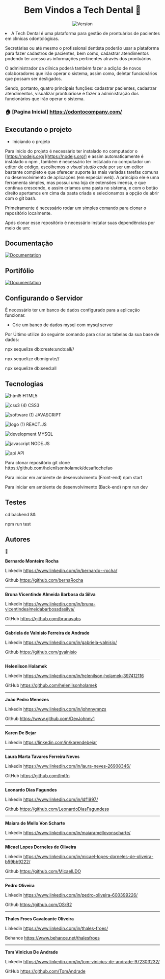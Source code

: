 <h1 align="center">Bem Vindos a Tech Dental 👋</h1>
<p align="center">
  <img alt="Version" src="https://img.shields.io/badge/version-1.0.0-blue.svg?cacheSeconds=2592000"/>
</p


-  A Tech Dental é uma plataforma para gestão de prontuários de pacientes em clínicas odontológicas.

Secretárias ou até mesmo o profissional dentista poderão usar a plataforma para fazer cadastros de pacientes, bem como, cadastrar atendimentos podendo ter acesso as informações pertinentes através dos prontuários.

O administrador da clínica poderá também fazer a adição de novos colaboradores que irão operar o sistema, assim como, deletar funcionários que possam ser desligados. 

Sendo, portanto, quatro principais funções: cadastrar pacientes, cadastrar atendimentos, visualizar prontuáriose e fazer a administração dos funcionários que irão operar o sistema.

### 🏠 [Pagina Inicial] https://odontocompany.com/

## Executando o projeto

-  Iniciando o projeto

Para início  do projeto é necessário ter instalado no computador o [https://nodejs.org/](https://nodejs.org/) e assim automaticamente é instalado o npm , também é necessário ter instalado no computador um editor de código, escolhemos o *visual studio code* por ser um editor bastante completo e que oferecer suporte às mais variadas tarefas comuns no desenvolvimento de aplicações (em especial web). A princípio ele é uma ferramenta simples, mas possui uma loja de extensões imensa, e que continua crescendo, e assim criamos uma pasta no sistema, e com o botão direito apertamos em cima da pasta criada e selecionamos a opção de abrir com o git bash.

Primeiramente é necessário rodar um simples comando para clonar o repositório localmente.

Após clonar esse repositório é necessário instalar suas dependências por meio de um:

## Documentação

<a href="https://documenter.getpostman.com/view/21580193/UzJLQH8w" target="_blank">
    <img alt="Documentation" src="https://img.shields.io/badge/documentation-yes-brightgreen.svg" src="https://documenter.getpostman.com/view/21580193/UzJLQH8w"/>
  </a>

## Portifólio

<a href="https://luck-split-271.notion.site/Tech-Dental-046a745b805a4404bf1f955afdcdfda8" target="_blank">
    <img alt="Documentation" src="https://img.shields.io/badge/documentation-yes-brightgreen.svg" src="https://documenter.getpostman.com/view/21580193/UzJLQH8w"/>
  </a>
  
## Configurando o Servidor

É necessário ter um banco de dados configurado para a aplicação funcionar.

- Crie um banco de dados mysql com mysql server

Por Último utilize do seguinte comando para criar as tabelas da sua base de dados: 

npx sequelize db:create:undo:all//

npx sequelize db:migrate//

npx sequelize db:seed:all

## Tecnologias

![html5](https://user-images.githubusercontent.com/102561398/178084968-81c1e3f3-e1de-4862-9402-c77d064238a5.png)
 HTML5

![css3 (4)](https://user-images.githubusercontent.com/102561398/178085155-f8cdc1fc-9f0c-4f47-856b-708c73bc072e.png)
CSS3


![software (1)](https://user-images.githubusercontent.com/102561398/178084981-ecde5b25-e2ff-43ff-9402-175ae019eb5e.png) JAVASCRIPT


![logo (1)](https://user-images.githubusercontent.com/102561398/178084984-478e140b-b97d-404c-8059-4f96938a8842.png) REACT.JS


![development](https://user-images.githubusercontent.com/102561398/178085003-7649af97-29ea-4b25-8c46-9a6fbae05508.png) MYSQL


![javascript](https://user-images.githubusercontent.com/102561398/178085006-88f09032-db8d-4398-a75f-30d53c8ad5fc.png) NODE.JS


![api](https://user-images.githubusercontent.com/102561398/178085010-e8e79446-b112-40c0-a225-43cb99aaecfe.png) API


Para clonar repositório
git clone https://github.com/helenilsonholamek/desafiochefao

Para iniciar em ambiente de desenvolvimento (Front-end)
npm start

Para iniciar em ambiente de desenvolvimento (Back-end)
npm run dev

## Testes

cd backend &&

npm run test

## Autores

👤

**Bernardo Monteiro Rocha**

Linkedin https://www.linkedin.com/in/bernardo--rocha/

Github https://github.com/bernaRocha
________________________________________________________________________________________________________________________________________________________

**Bruna Vicentinde Almeida Barbosa da Silva**

Linkedin https://www.linkedin.com/in/bruna-vicentindealmeidabarbosadasilva/

GitHub https://github.com/brunavabs
___________________________________________________________________________

**Gabriela de Valnisio Ferreira de Andrade**

Linkedin https://www.linkedin.com/in/gabriela-valnisio/

Github https://github.com/gvalnisio
__________________________________________________________________________

**Helenilson Holamek** 

Linkedin https://www.linkedin.com/in/helenilson-holamek-397412116

GitHub https://github.com/helenilsonholamek
__________________________________________________________________________

**João Pedro Menezes**

Linkedin https://www.linkedin.com/in/johnnymnzs

Github https://www.github.com/DevJohnny1
__________________________________________________________________________

**Karen De Bejar**

Linkedin https://linkedin.com/in/karendebejar
__________________________________________________________________________

**Laura Marta Tavares Ferreira Neves**

Linkedin https://www.linkedin.com/in/laura-neves-26908346/

GitHub https://github.com/lmtfn
__________________________________________________________________________

**Leonardo Dias Fagundes**

Linkedin https://www.linkedin.com/in/ldf1997/

Github https://github.com/LeonardoDiasFagundess
__________________________________________________________________________

**Maiara de Mello Von Scharte**

Linkedin https://www.linkedin.com/in/maiaramellovonscharte/
__________________________________________________________________________

**Micael Lopes Dorneles de Oliveira**

Linkedin https://www.linkedin.com/in/micael-lopes-dorneles-de-oliveira-b59bb9222/

Github https://github.com/MicaelLDO
__________________________________________________________________________

**Pedro Oliveira**

Linkedin https://www.linkedin.com/in/pedro-oliveira-600399226/

Github https://github.com/OSrB2
_____________________________________________________________________________________

**Thales Froes Cavalcante Oliveira**

Linkedin https://www.linkedin.com/in/thales-froes/

Behance https://www.behance.net/thalesfroes
_______________________________________________________________________________________________

**Tom Vinicius De Andrade**

Linkedin https://www.linkedin.com/in/tom-vinicius-de-andrade-972303232/

GitHub https://github.com/TomAndrade

